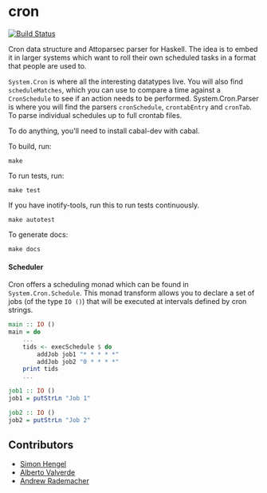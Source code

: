 cron
====
[![Build Status](https://secure.travis-ci.org/MichaelXavier/cron.png)](http://travis-ci.org/MichaelXavier/cron)

Cron data structure and Attoparsec parser for Haskell. The idea is to embed it
in larger systems which want to roll their own scheduled tasks in a format that
people are used to.

`System.Cron` is where all the interesting datatypes live. You will also find
`scheduleMatches`, which you can use to compare a time against a `CronSchedule`
to see if an action needs to be performed.  System.Cron.Parser is where you will
find the parsers `cronSchedule`, `crontabEntry` and `cronTab`. To parse
individual schedules up to full crontab files.


To do anything, you'll need to install cabal-dev with cabal.

To build, run:

    make

To run tests, run:

    make test

If you have inotify-tools, run this to run tests continuously.

    make autotest

To generate docs:

    make docs

#### Scheduler
Cron offers a scheduling monad which can be found in `System.Cron.Schedule`. This monad transform allows you to declare a set of jobs (of the type `IO ()`) that will be executed at intervals defined by cron strings.

```haskell
main :: IO ()
main = do
    ...
    tids <- execSchedule $ do
        addJob job1 "* * * * *"
        addJob job2 "0 * * * *"
    print tids
    ...

job1 :: IO ()
job1 = putStrLn "Job 1"

job2 :: IO ()
job2 = putStrLn "Job 2"
```

## Contributors

* [Simon Hengel](https://github.com/sol)
* [Alberto Valverde](https://github.com/albertov)
* [Andrew Rademacher](https://github.com/AndrewRademacher)
